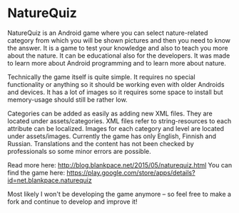 # NatureQuiz

NatureQuiz is an Android game where you can select nature-related category from which you will be shown pictures and then you need to know the answer. It is a game to test your knowledge and also to teach you more about the nature. It can be educational also for the developers. It was made to learn more about Android programming and to learn more about nature.

Technically the game itself is quite simple. It requires no special functionality or anything so it should be working even with older Androids and devices. It has a lot of images so it requires some space to install but memory-usage should still be rather low.

Categories can be added as easily as adding new XML files. They are located under assets/categories. XML files refer to string-resources to each attribute can be localized. Images for each category and level are located under assets/images. Currently the game has only English, Finnish and Russian. Translations and the content has not been checked by professionals so some minor errors are possible.

Read more here: http://blog.blankpace.net/2015/05/naturequiz.html
You can find the game here: https://play.google.com/store/apps/details?id=net.blankpace.naturequiz

Most likely I won't be developing the game anymore – so feel free to make a fork and continue to develop and improve it!
